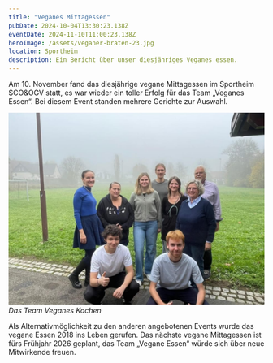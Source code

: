 ```yaml
---
title: "Veganes Mittagessen"
pubDate: 2024-10-04T13:30:23.138Z
eventDate: 2024-11-10T11:00:23.138Z
heroImage: /assets/veganer-braten-23.jpg
location: Sportheim
description: Ein Bericht über unser diesjähriges Veganes essen.
---
```


Am 10. November fand das diesjährige vegane Mittagessen im Sportheim SCO&OGV statt, es war wieder ein toller Erfolg für das Team „Veganes Essen“. Bei diesem Event  standen mehrere Gerichte zur Auswahl.

![Das Team "veganes Essen"](./assets/veganes-essen-teamfoto.png)
*Das Team Veganes Kochen*

Als Alternativmöglichkeit zu den anderen angebotenen Events wurde das vegane Essen 2018 ins Leben gerufen. Das nächste vegane Mittagessen ist fürs Frühjahr 2026 geplant, das Team „Vegane Essen“ würde sich über neue Mitwirkende freuen.  